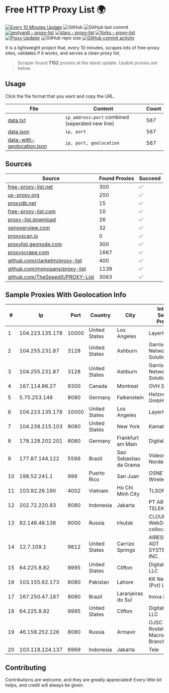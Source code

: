 
# Free HTTP Proxy List 🌍

[![Every 10 Minutes Update](https://github.com/mertguvencli/http-proxy-list/actions/workflows/main.yml/badge.svg?branch=main)](https://github.com/mertguvencli/http-proxy-list/actions/workflows/main.yml)
![GitHub](https://img.shields.io/github/license/mertguvencli/http-proxy-list)
![GitHub last commit](https://img.shields.io/github/last-commit/mertguvencli/http-proxy-list)
[![zevtyardt - proxy-list](https://img.shields.io/static/v1?label=zevtyardt&message=proxy-list&color=blue&logo=github)](https://github.com/zevtyardt/proxy-list "Go to GitHub repo")
[![stars - proxy-list](https://img.shields.io/github/stars/zevtyardt/proxy-list?style=social)](https://github.com/zevtyardt/proxy-list)
[![forks - proxy-list](https://img.shields.io/github/forks/zevtyardt/proxy-list?style=social)](https://github.com/zevtyardt/proxy-list)
[![Proxy Updater](https://github.com/zevtyardt/proxy-list/workflows/Proxy%20Updater/badge.svg)](https://github.com/zevtyardt/proxy-list/actions?query=workflow:"Proxy+Updater")
![GitHub repo size](https://img.shields.io/github/repo-size/zevtyardt/proxy-list)
[![GitHub commit activity](https://img.shields.io/github/commit-activity/m/zevtyardt/proxy-list?logo=commits)](https://github.com/zevtyardt/proxy-list/commits/main)

It is a lightweight project that, every 10 minutes, scrapes lots of free-proxy sites, validates if it works, and serves a clean proxy list.

> Scraper found **7152** proxies at the latest update. Usable proxies are below.

## Usage

Click the file format that you want and copy the URL.

|File|Content|Count|
|----|-------|-----|
|[data.txt](https://raw.githubusercontent.com/mertguvencli/http-proxy-list/main/proxy-list/data.txt)|`ip_address:port` combined (seperated new line)|567|
|[data.json](https://raw.githubusercontent.com/mertguvencli/http-proxy-list/main/proxy-list/data.json)|`ip, port`|567|
|[data-with-geolocation.json](https://raw.githubusercontent.com/mertguvencli/http-proxy-list/main/proxy-list/data-with-geolocation.json)|`ip, port, geolocation`|567|

## Sources

|Source|Found Proxies|Succeed|
|------|-------------|-------|
|[free-proxy-list.net](https://free-proxy-list.net)|300|✅|
|[us-proxy.org](https://www.us-proxy.org)|200|✅|
|[proxydb.net](http://proxydb.net)|15|✅|
|[free-proxy-list.com](https://free-proxy-list.com/?page=&port=&type%5B%5D=http&type%5B%5D=https&up_time=0&search=Search)|10|✅|
|[proxy-list.download](https://www.proxy-list.download/HTTP)|26|✅|
|[vpnoverview.com](https://vpnoverview.com/privacy/anonymous-browsing/free-proxy-servers)|32|✅|
|[proxyscan.io](https://www.proxyscan.io)|0|✅|
|[proxylist.geonode.com](https://proxylist.geonode.com/api/proxy-list?limit=300&page=1&sort_by=lastChecked&sort_type=desc&protocols=http,https)|300|✅|
|[proxyscrape.com](https://api.proxyscrape.com/v2/?request=displayproxies&protocol=http&timeout=10000&country=all&ssl=all&anonymity=all)|1667|✅|
|[github.com/clarketm/proxy-list](https://raw.githubusercontent.com/clarketm/proxy-list/master/proxy-list-raw.txt)|400|✅|
|[github.com/monosans/proxy-list](https://raw.githubusercontent.com/monosans/proxy-list/main/proxies/http.txt)|1139|✅|
|[github.com/TheSpeedX/PROXY-List](https://raw.githubusercontent.com/TheSpeedX/PROXY-List/master/http.txt)|3063|✅|


## Sample Proxies With Geolocation Info

|#|Ip|Port|Country|City|Internet Service Provider|
|-|--|----|-------|----|-------------------------|
|1|104.223.135.178|10000|United States|Los Angeles|LayerHost|
|2|104.255.231.87|3128|United States|Ashburn|Garrison Network Solutions LLC|
|3|104.255.231.87|3128|United States|Ashburn|Garrison Network Solutions LLC|
|4|167.114.96.27|9300|Canada|Montreal|OVH SAS|
|5|5.75.253.146|8080|Germany|Falkenstein|Hetzner Online GmbH|
|6|104.223.135.178|10000|United States|Los Angeles|LayerHost|
|7|104.238.215.103|8080|United States|New York|Kamatera, Inc.|
|8|178.128.202.201|8080|Germany|Frankfurt am Main|DigitalOcean|
|9|177.87.144.122|5566|Brazil|Sao Sebastiao da Grama|Videomar Rede Nordeste S/A|
|10|198.52.241.1|999|Puerto Rico|San Juan|OSNET Wireless|
|11|103.92.26.190|4002|Vietnam|Ho Chi Minh City|TLSOFT|
|12|202.72.220.83|8080|Indonesia|Jakarta|PT ARTHA TELEKOMINDO|
|13|82.146.48.136|8000|Russia|Irkutsk|CLOUD WebDC collocation|
|14|12.7.109.1|9812|United States|Carrizo Springs|AIRESPRING-ADT SYSTEMS, INC.|
|15|64.225.8.82|9995|United States|Clifton|DigitalOcean, LLC|
|16|103.155.62.173|8080|Pakistan|Lahore|KK Networks (Pvt) Ltd.|
|17|167.250.47.187|8080|Brazil|Laranjeiras do Sul|Inova Fibra|
|18|64.225.8.82|9995|United States|Clifton|DigitalOcean, LLC|
|19|46.158.252.126|8080|Russia|Armavir|OJSC Rostelecom Macroregional Branch South|
|20|103.118.124.137|6969|Indonesia|Jakarta|Tele|



## Contributing

Contributions are welcome, and they are greatly appreciated! Every
little bit helps, and credit will always be given.

